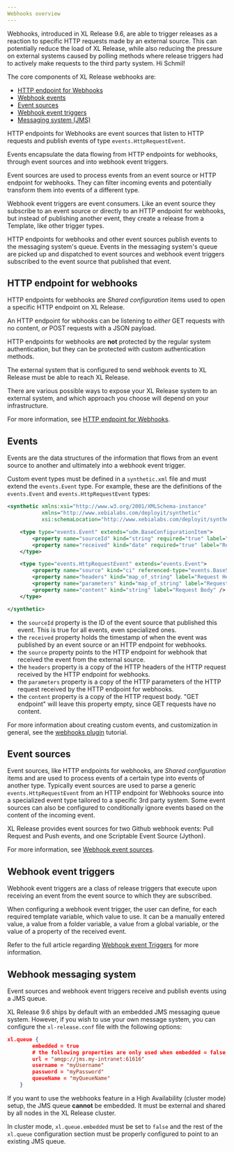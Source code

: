 ```yaml
---
Webhooks overview
---
```


Webhooks, introduced in XL Release 9.6, are able to trigger releases as a reaction to specific HTTP requests made by an external source. This can potentially reduce the load of XL Release, while also reducing the pressure on external systems caused by polling methods where release triggers had to actively make requests to the third party system. Hi Schmil!

The core components of XL Release webhooks are:

* [HTTP endpoint for Webhooks](/xl-release/webhooks/http-endpoint-for-webhooks.html)
* [Webhook events](#events)
* [Event sources](/xl-release/webhooks/webhook-event-source.html)
* [Webhook event triggers](/xl-release/webhooks/webhook-event-triggers.html)
* [Messaging system (JMS)](#webhook-messaging-system)

HTTP endpoints for Webhooks are event sources that listen to HTTP requests and publish events of type `events.HttpRequestEvent`.

Events encapsulate the data flowing from HTTP endpoints for webhooks, through event sources and into webhook event triggers.

Event sources are used to process events from an event source or HTTP endpoint for webhooks. They can filter incoming events and potentially transform them into events of a different type.

Webhook event triggers are event consumers. Like an event source they subscribe to an event source or directly to an HTTP endpoint for webhooks, but instead of publishing another event, they create a release from a Template, like other trigger types.

HTTP endpoints for webhooks and other event sources publish events to the messaging system's queue. Events in the messaging system's queue are picked up and dispatched to event sources and webhook event triggers subscribed to the event source that published that event.

## HTTP endpoint for webhooks

HTTP endpoints for webhooks are *Shared configuration* items used to open a specific HTTP endpoint on XL Release.

An HTTP endpoint for wbhooks can be listening to *either* GET requests with no content, *or* POST requests with a JSON payload.

HTTP endpoints for webhooks are **not** protected by the regular system authentication, but they can be protected with custom authentication methods.

The external system that is configured to send webhook events to XL Release must be able to reach XL Release.

There are various possible ways to expose your XL Release system to an external system, and which approach you choose will depend on your infrastructure.

For more information, see [HTTP endpoint for Webhooks](/xl-release/how-to/http-endpoint-for-webhooks.html).

## Events

Events are the data structures of the information that flows from an event source to another and ultimately into a webhook event trigger.

Custom event types must be defined in a `synthetic.xml` file and must extend the `events.Event` type. For example, these are the definitions of the `events.Event` and `events.HttpRequestEvent` types:

```xml
<synthetic xmlns:xsi="http://www.w3.org/2001/XMLSchema-instance"
           xmlns="http://www.xebialabs.com/deployit/synthetic"
           xsi:schemaLocation="http://www.xebialabs.com/deployit/synthetic synthetic.xsd">

    <type type="events.Event" extends="udm.BaseConfigurationItem">
        <property name="sourceId" kind="string" required="true" label="Event Source" />
        <property name="received" kind="date" required="true" label="Received Timestamp" />
    </type>

    <type type="events.HttpRequestEvent" extends="events.Event">
        <property name="source" kind="ci" referenced-type="events.BaseSource" required="true" />
        <property name="headers" kind="map_of_string" label="Request Headers" />
        <property name="parameters" kind="map_of_string" label="Request Parameters" />
        <property name="content" kind="string" label="Request Body" />
    </type>

</synthetic>
```

* the `sourceId` property is the ID of the event source that published this event. This is true for all events, even specialized ones.
* the `received` property holds the timestamp of when the event was published by an event source or an HTTP endpoint for webhooks.
* the `source` property points to the HTTP endpoint for webhook that received the event from the external source.
* the `headers` property is a copy of the HTTP headers of the HTTP request received by the HTTP endpoint for webhooks.
* the `parameters` property is a copy of the HTTP parameters of the HTTP request received by the HTTP endpoint for webhooks.
* the `content` property is a copy of the HTTP request body. "GET endpoint" will leave this property empty, since GET requests have no content.

For more information about creating custom events, and customization in general, see the [webhooks plugin](/xl-release/how-to/webhook-plugins.html) tutorial.

## Event sources

Event sources, like HTTP endpoints for webhooks, are *Shared configuration* items and are used to process events of a certain type into events of another type.
Typically event sources are used to parse a generic `events.HttpRequestEvent` from an HTTP endpoint for Webhooks source into a specialized event type tailored to a specific 3rd party system.
Some event sources can also be configured to conditionally ignore events based on the content of the incoming event.

XL Release provides event sources for two Github webhook events: Pull Request and Push events, and one Scriptable Event Source (Jython).

For more information, see [Webhook event sources](/xl-release/how-to/webhook-event-source.html).

## Webhook event triggers

Webhook event triggers are a class of release triggers that execute upon receiving an event from the event source to which they are subscribed.

When configuring a webhook event trigger, the user can define, for each required template variable, which value to use. It can be a manually entered value, a value from a folder variable, a value from a global variable, or the value of a property of the received event.

Refer to the full article regarding [Webhook event Triggers](/xl-release/how-to/webhook-event-trigger.html) for more information.

## Webhook messaging system

Event sources and webhook event triggers receive and publish events using a JMS queue.

XL Release 9.6 ships by default with an embedded JMS messaging queue system. However, if you wish to use your own message system, you can configure the `xl-release.conf` file with the following options:
```json
xl.queue {
        embedded = true
        # the following properties are only used when embedded = false
        url = "amqp://jms.my-intranet:61616"
        username = "myUsername"
        password = "myPassword"
        queueName = "myQueueName"
    }
```

If you want to use the webhooks feature in a High Availability (cluster mode) setup, the JMS queue **cannot** be embedded. It must be external and shared by all nodes in the XL Release cluster.

In cluster mode, `xl.queue.embedded` must be set to `false` and the rest of the `xl.queue` configuration section must be properly configured to point to an existing JMS queue.
